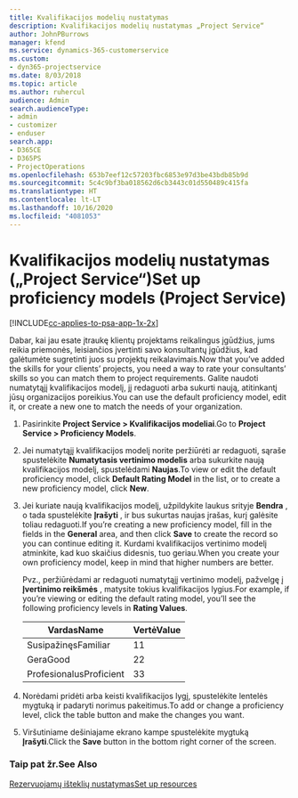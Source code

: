 ```yaml
---
title: Kvalifikacijos modelių nustatymas
description: Kvalifikacijos modelių nustatymas „Project Service“
author: JohnPBurrows
manager: kfend
ms.service: dynamics-365-customerservice
ms.custom:
- dyn365-projectservice
ms.date: 8/03/2018
ms.topic: article
ms.author: ruhercul
audience: Admin
search.audienceType:
- admin
- customizer
- enduser
search.app:
- D365CE
- D365PS
- ProjectOperations
ms.openlocfilehash: 653b7eef12c57203fbc6853e97d3be43bdb85b9d
ms.sourcegitcommit: 5c4c9bf3ba018562d6cb3443c01d550489c415fa
ms.translationtype: HT
ms.contentlocale: lt-LT
ms.lasthandoff: 10/16/2020
ms.locfileid: "4081053"
---
```

# <a name="set-up-proficiency-models-project-service"></a><span data-ttu-id="600fc-103">Kvalifikacijos modelių nustatymas („Project Service“)</span><span class="sxs-lookup"><span data-stu-id="600fc-103">Set up proficiency models (Project Service)</span></span>

[!INCLUDE[cc-applies-to-psa-app-1x-2x](../includes/cc-applies-to-psa-app-1x-2x.md)]

<span data-ttu-id="600fc-104">Dabar, kai jau esate įtraukę klientų projektams reikalingus įgūdžius, jums reikia priemonės, leisiančios įvertinti savo konsultantų įgūdžius, kad galėtumėte sugretinti juos su projektų reikalavimais.</span><span class="sxs-lookup"><span data-stu-id="600fc-104">Now that you’ve added the skills for your clients’ projects, you need a way to rate your consultants’ skills so you can match them to project requirements.</span></span> <span data-ttu-id="600fc-105">Galite naudoti numatytąjį kvalifikacijos modelį, jį redaguoti arba sukurti naują, atitinkantį jūsų organizacijos poreikius.</span><span class="sxs-lookup"><span data-stu-id="600fc-105">You can use the default proficiency model, edit it, or create a new one to match the needs of your organization.</span></span>  
  
1.  <span data-ttu-id="600fc-106">Pasirinkite **Project Service > Kvalifikacijos modeliai**.</span><span class="sxs-lookup"><span data-stu-id="600fc-106">Go to **Project Service > Proficiency Models**.</span></span>  
  
2.  <span data-ttu-id="600fc-107">Jei numatytąjį kvalifikacijos modelį norite peržiūrėti ar redaguoti, sąraše spustelėkite **Numatytasis vertinimo modelis** arba sukurkite naują kvalifikacijos modelį, spustelėdami **Naujas**.</span><span class="sxs-lookup"><span data-stu-id="600fc-107">To view or edit the default proficiency model, click **Default Rating Model** in the list, or to create a new proficiency model, click **New**.</span></span>  
  
3.  <span data-ttu-id="600fc-108">Jei kuriate naują kvalifikacijos modelį, užpildykite laukus srityje **Bendra** , o tada spustelėkite **Įrašyti** , ir bus sukurtas naujas įrašas, kurį galėsite toliau redaguoti.</span><span class="sxs-lookup"><span data-stu-id="600fc-108">If you’re creating a new proficiency model, fill in the fields in the **General** area, and then click **Save** to create the record so you can continue editing it.</span></span> <span data-ttu-id="600fc-109">Kurdami kvalifikacijos vertinimo modelį atminkite, kad kuo skaičius didesnis, tuo geriau.</span><span class="sxs-lookup"><span data-stu-id="600fc-109">When you create your own proficiency model, keep in mind that higher numbers are better.</span></span>  
  
     <span data-ttu-id="600fc-110">Pvz., peržiūrėdami ar redaguoti numatytąjį vertinimo modelį, pažvelgę į **Įvertinimo reikšmės** , matysite tokius kvalifikacijos lygius.</span><span class="sxs-lookup"><span data-stu-id="600fc-110">For example, if you’re viewing or editing the default rating model, you’ll see the following proficiency levels in **Rating Values**.</span></span>  
  
    |<span data-ttu-id="600fc-111">Vardas</span><span class="sxs-lookup"><span data-stu-id="600fc-111">Name</span></span>|<span data-ttu-id="600fc-112">Vertė</span><span class="sxs-lookup"><span data-stu-id="600fc-112">Value</span></span>|  
    |----------|-----------|  
    |<span data-ttu-id="600fc-113">Susipažinęs</span><span class="sxs-lookup"><span data-stu-id="600fc-113">Familiar</span></span>|<span data-ttu-id="600fc-114">1</span><span class="sxs-lookup"><span data-stu-id="600fc-114">1</span></span>|  
    |<span data-ttu-id="600fc-115">Gera</span><span class="sxs-lookup"><span data-stu-id="600fc-115">Good</span></span>|<span data-ttu-id="600fc-116">2</span><span class="sxs-lookup"><span data-stu-id="600fc-116">2</span></span>|  
    |<span data-ttu-id="600fc-117">Profesionalus</span><span class="sxs-lookup"><span data-stu-id="600fc-117">Proficient</span></span>|<span data-ttu-id="600fc-118">3</span><span class="sxs-lookup"><span data-stu-id="600fc-118">3</span></span>|  
  
4.  <span data-ttu-id="600fc-119">Norėdami pridėti arba keisti kvalifikacijos lygį, spustelėkite lentelės mygtuką ir padaryti norimus pakeitimus.</span><span class="sxs-lookup"><span data-stu-id="600fc-119">To add or change a proficiency level, click the table button and make the changes you want.</span></span>  
  
5.  <span data-ttu-id="600fc-120">Viršutiniame dešiniajame ekrano kampe spustelėkite mygtuką **Įrašyti**.</span><span class="sxs-lookup"><span data-stu-id="600fc-120">Click the **Save** button in the bottom right corner of the screen.</span></span>  
  
### <a name="see-also"></a><span data-ttu-id="600fc-121">Taip pat žr.</span><span class="sxs-lookup"><span data-stu-id="600fc-121">See Also</span></span>  
 [<span data-ttu-id="600fc-122">Rezervuojamų išteklių nustatymas</span><span class="sxs-lookup"><span data-stu-id="600fc-122">Set up resources</span></span>](../psa/set-up-resources.md)
